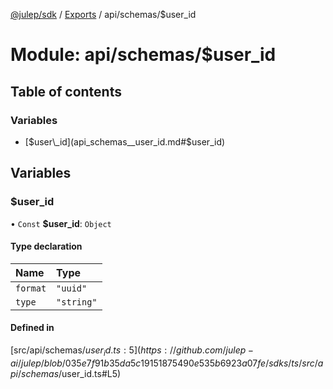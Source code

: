 [@julep/sdk](../README.md) / [Exports](../modules.md) / api/schemas/$user\_id

# Module: api/schemas/$user\_id

## Table of contents

### Variables

- [$user\_id](api_schemas__user_id.md#$user_id)

## Variables

### $user\_id

• `Const` **$user\_id**: `Object`

#### Type declaration

| Name | Type |
| :------ | :------ |
| `format` | ``"uuid"`` |
| `type` | ``"string"`` |

#### Defined in

[src/api/schemas/$user_id.ts:5](https://github.com/julep-ai/julep/blob/035e7f91b35da5c19151875490e535b6923a07fe/sdks/ts/src/api/schemas/$user_id.ts#L5)
